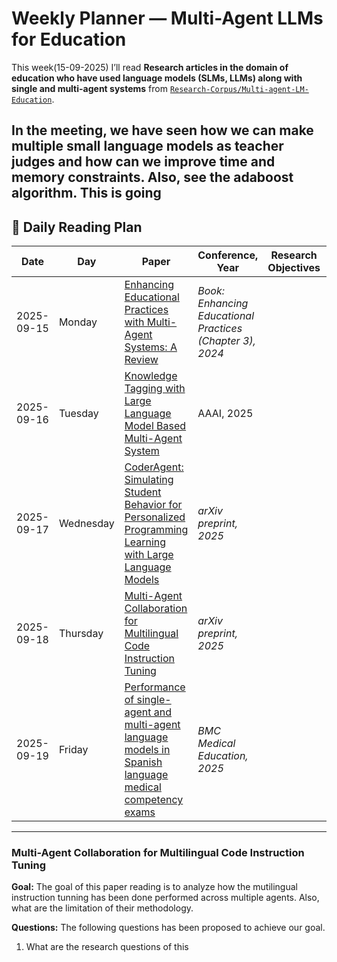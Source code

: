 # Weekly Planner — Multi-Agent LLMs for Education

This week(15-09-2025) I’ll read **Research articles in the domain of education who have used language models (SLMs, LLMs) along with single and multi-agent systems** from  [`Research-Corpus/Multi-agent-LM-Education`](https://github.com/MahaZainab/Research-Corpus/tree/main/Multi-agent-LM-Education).

In the meeting, we have seen how we can make multiple small language models as teacher judges and how can we improve time and memory constraints.
Also, see the adaboost algorithm. This is going
---

## 📅 Daily Reading Plan


| Date       | Day       | Paper | Conference, Year | Research Objectives | Methodology | Limitations |
|------------|-----------|-------|------------------|---------------------|-------------|-------------|
| 2025-09-15 | Monday    | [Enhancing Educational Practices with Multi-Agent Systems: A Review](https://github.com/MahaZainab/Research-Corpus/blob/main/Multi-agent-LM-Education/Enhancing%20Educational%20Practices%20with%20Multi-Agent%20Systems%20A%20Review.pdf) | *Book: Enhancing Educational Practices (Chapter 3), 2024* |  |  |  |
| 2025-09-16 | Tuesday   | [Knowledge Tagging with Large Language Model Based Multi-Agent System](https://github.com/MahaZainab/Research-Corpus/blob/main/Multi-agent-LM-Education/35141-Article%20Text-39208-1-2-20250410.pdf) | AAAI, 2025 |  |  |  |
| 2025-09-17 | Wednesday | [CoderAgent: Simulating Student Behavior for Personalized Programming Learning with Large Language Models](https://github.com/MahaZainab/Research-Corpus/blob/main/Multi-agent-LM-Education/coderagent%20simulating%20student%20behavior%20for%20personalized%20programming%20learning%20with%20large%20language%20models.pdf) | *arXiv preprint, 2025* |  |  |  |
| 2025-09-18 | Thursday  | [Multi-Agent Collaboration for Multilingual Code Instruction Tuning](https://github.com/MahaZainab/Research-Corpus/blob/main/Multi-agent-LM-Education/multi%20agent%20collaborating%20for%20multilingual%20code%20instruction%20tuning.pdf) | *arXiv preprint, 2025* |  |  |  |
| 2025-09-19 | Friday    | [Performance of single-agent and multi-agent language models in Spanish language medical competency exams](https://github.com/MahaZainab/Research-Corpus/blob/main/Multi-agent-LM-Education/performance%20of%20single%20agent%20and%20multi-agent%20language%20models%20in%20spanish.pdf) | *BMC Medical Education, 2025*  |  |  |  |

---

### Multi-Agent Collaboration for Multilingual Code Instruction Tuning
**Goal:** The goal of this paper reading is to analyze how the mutilingual instruction tunning has been done performed across multiple agents. Also, what are the limitation of their methodology.

**Questions:** The following questions has been proposed to achieve our goal.
1. What are the research questions of this 